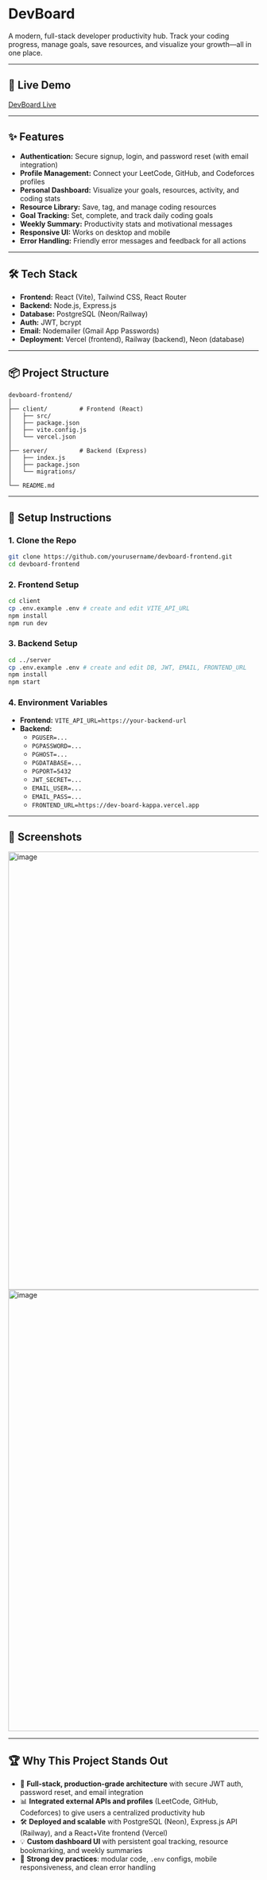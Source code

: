 # DevBoard

A modern, full-stack developer productivity hub. Track your coding progress, manage goals, save resources, and visualize your growth—all in one place.

---

## 🚀 Live Demo
[DevBoard Live](https://dev-board-kappa.vercel.app/)

---

## ✨ Features
- **Authentication:** Secure signup, login, and password reset (with email integration)
- **Profile Management:** Connect your LeetCode, GitHub, and Codeforces profiles
- **Personal Dashboard:** Visualize your goals, resources, activity, and coding stats
- **Resource Library:** Save, tag, and manage coding resources
- **Goal Tracking:** Set, complete, and track daily coding goals
- **Weekly Summary:** Productivity stats and motivational messages
- **Responsive UI:** Works on desktop and mobile
- **Error Handling:** Friendly error messages and feedback for all actions

---

## 🛠️ Tech Stack
- **Frontend:** React (Vite), Tailwind CSS, React Router
- **Backend:** Node.js, Express.js
- **Database:** PostgreSQL (Neon/Railway)
- **Auth:** JWT, bcrypt
- **Email:** Nodemailer (Gmail App Passwords)
- **Deployment:** Vercel (frontend), Railway (backend), Neon (database)

---

## 📦 Project Structure
```
devboard-frontend/
│
├── client/         # Frontend (React)
│   ├── src/
│   ├── package.json
│   ├── vite.config.js
│   └── vercel.json
│
├── server/         # Backend (Express)
│   ├── index.js
│   ├── package.json
│   └── migrations/
│
└── README.md
```

---

## 📝 Setup Instructions

### 1. **Clone the Repo**
```bash
git clone https://github.com/yourusername/devboard-frontend.git
cd devboard-frontend
```

### 2. **Frontend Setup**
```bash
cd client
cp .env.example .env # create and edit VITE_API_URL
npm install
npm run dev
```

### 3. **Backend Setup**
```bash
cd ../server
cp .env.example .env # create and edit DB, JWT, EMAIL, FRONTEND_URL
npm install
npm start
```

### 4. **Environment Variables**
- **Frontend:** `VITE_API_URL=https://your-backend-url`
- **Backend:**
  - `PGUSER=...`
  - `PGPASSWORD=...`
  - `PGHOST=...`
  - `PGDATABASE=...`
  - `PGPORT=5432`
  - `JWT_SECRET=...`
  - `EMAIL_USER=...`
  - `EMAIL_PASS=...`
  - `FRONTEND_URL=https://dev-board-kappa.vercel.app`

---

## 🌟 Screenshots
<img width="1918" height="881" alt="image" src="https://github.com/user-attachments/assets/0aabeb45-a7cf-4dd4-bee0-59d4bcc21b21" />
<img width="1915" height="888" alt="image" src="https://github.com/user-attachments/assets/7adaea8f-5fee-429d-a8ae-25a32714015f" />



---

## 🏆 Why This Project Stands Out

- 🧩 **Full-stack, production-grade architecture** with secure JWT auth, password reset, and email integration
- 📊 **Integrated external APIs and profiles** (LeetCode, GitHub, Codeforces) to give users a centralized productivity hub
- 🛠️ **Deployed and scalable** with PostgreSQL (Neon), Express.js API (Railway), and a React+Vite frontend (Vercel)
- 💡 **Custom dashboard UI** with persistent goal tracking, resource bookmarking, and weekly summaries
- 🧪 **Strong dev practices**: modular code, `.env` configs, mobile responsiveness, and clean error handling


